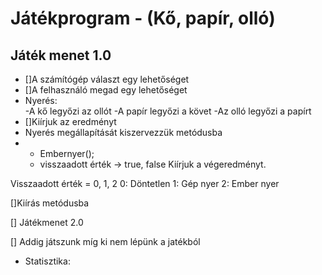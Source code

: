# Játékprogram - (Kő, papír, olló)

## Játék menet 1.0
- []A számítógép választ egy lehetőséget
- []A felhasználó megad egy lehetőséget
- Nyerés:	
	-A kő legyőzi az ollót
	-A papír legyőzi a követ
	-Az olló legyőzi a papírt
- []Kiírjuk az eredményt
- Nyerés megállapítását kiszervezzük metódusba
- - Embernyer();
  - visszaadott érték -> true, false
  Kiírjuk a végeredményt.

Visszaadott érték = 0, 1, 2
	0: Döntetlen 
	1: Gép nyer
	2: Ember nyer

[]Kiírás metódusba

[] Játékmenet 2.0

[] Addig játszunk míg ki nem lépünk a jatékból

- Statisztika: